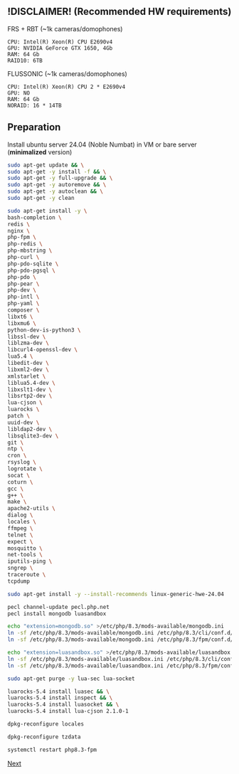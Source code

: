 ## !DISCLAIMER! (Recommended HW requirements)

FRS + RBT (~1k cameras/domophones)
```
CPU: Intel(R) Xeon(R) CPU E2690v4
GPU: NVIDIA GeForce GTX 1650, 4Gb
RAM: 64 Gb
RAID10: 6TB
```

FLUSSONIC (~1k cameras/domophones)
```
CPU: Intel(R) Xeon(R) CPU 2 * E2690v4
GPU: NO
RAM: 64 Gb
NORAID: 16 * 14TB
```

## Preparation

Install ubuntu server 24.04 (Noble Numbat) in VM or bare server (**minimalized** version)

```bash
sudo apt-get update && \
sudo apt-get -y install -f && \
sudo apt-get -y full-upgrade && \
sudo apt-get -y autoremove && \
sudo apt-get -y autoclean && \
sudo apt-get -y clean
```

```bash
sudo apt-get install -y \
bash-completion \
redis \
nginx \
php-fpm \
php-redis \
php-mbstring \
php-curl \
php-pdo-sqlite \
php-pdo-pgsql \
php-pdo \
php-pear \
php-dev \
php-intl \
php-yaml \
composer \
libxt6 \
libxmu6 \
python-dev-is-python3 \
libssl-dev \
liblzma-dev \
libcurl4-openssl-dev \
lua5.4 \
libedit-dev \
libxml2-dev \
xmlstarlet \
liblua5.4-dev \
libxslt1-dev \
libsrtp2-dev \
lua-cjson \
luarocks \
patch \
uuid-dev \
libldap2-dev \
libsqlite3-dev \
git \
ntp \
cron \
rsyslog \
logrotate \
socat \
coturn \
gcc \
g++ \
make \
apache2-utils \
dialog \
locales \
ffmpeg \
telnet \
expect \
mosquitto \
net-tools \
iputils-ping \
sngrep \
traceroute \
tcpdump
```

```bash
sudo apt-get install -y --install-recommends linux-generic-hwe-24.04
```

```bash
pecl channel-update pecl.php.net
pecl install mongodb luasandbox
```

```bash
echo "extension=mongodb.so" >/etc/php/8.3/mods-available/mongodb.ini
ln -sf /etc/php/8.3/mods-available/mongodb.ini /etc/php/8.3/cli/conf.d/30-mongodb.ini
ln -sf /etc/php/8.3/mods-available/mongodb.ini /etc/php/8.3/fpm/conf.d/30-mongodb.ini
```

```bash
echo "extension=luasandbox.so" >/etc/php/8.3/mods-available/luasandbox.ini
ln -sf /etc/php/8.3/mods-available/luasandbox.ini /etc/php/8.3/cli/conf.d/30-luasandbox.ini
ln -sf /etc/php/8.3/mods-available/luasandbox.ini /etc/php/8.3/fpm/conf.d/30-luasandbox.ini
```

```bash
sudo apt-get purge -y lua-sec lua-socket
```

```bash
luarocks-5.4 install luasec && \
luarocks-5.4 install inspect && \
luarocks-5.4 install luasocket && \
luarocks-5.4 install lua-cjson 2.1.0-1
```

```bash
dpkg-reconfigure locales
```

```bash
dpkg-reconfigure tzdata
```

```bash
systemctl restart php8.3-fpm
```

[Next](02.nodejs.md)
